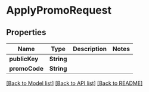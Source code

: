 # ApplyPromoRequest

## Properties
Name | Type | Description | Notes
------------ | ------------- | ------------- | -------------
**publicKey** | **String** |  | 
**promoCode** | **String** |  | 

[[Back to Model list]](../README.md#documentation-for-models) [[Back to API list]](../README.md#documentation-for-api-endpoints) [[Back to README]](../README.md)


